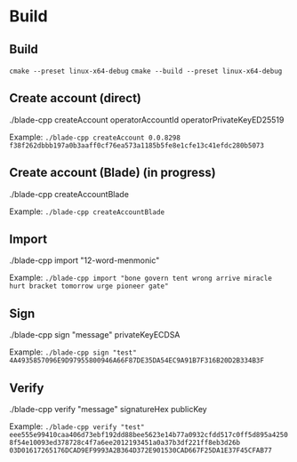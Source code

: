 # Build

## Build

`cmake --preset linux-x64-debug` `cmake --build --preset linux-x64-debug`

## Create account (direct)

./blade-cpp createAccount operatorAccountId operatorPrivateKeyED25519

Example: `./blade-cpp createAccount 0.0.8298 f38f262dbbb197a0b3aaff0cf76ea573a1185b5fe8e1cfe13c41efdc280b5073`

## Create account (Blade) (in progress)

./blade-cpp createAccountBlade

Example: `./blade-cpp createAccountBlade`

## Import

./blade-cpp import "12-word-menmonic"

Example: `./blade-cpp import "bone govern tent wrong arrive miracle hurt bracket tomorrow urge pioneer gate"`

## Sign

./blade-cpp sign "message" privateKeyECDSA

Example: `./blade-cpp sign "test" 4A4935857096E9D97955800946A66F87DE35DA54EC9A91B7F316B20D2B334B3F`

## Verify

./blade-cpp verify "message" signatureHex publicKey

Example: `./blade-cpp verify "test" eee555e99410caa406d73ebf192dd88bee5623e14b77a0932cfdd517c0ff5d895a42508f54e10093ed378728c4f7a6ee2012193451a0a37b3df221ff8eb3d26b 03D01617265176DCAD9EF9993A2B364D372E901530CAD667F25DA1E37F45CFAB77`
